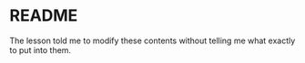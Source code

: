 # README
The lesson told me to modify these contents without telling me what exactly to put into them. 
